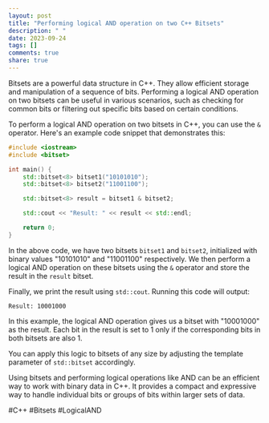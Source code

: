```yaml
---
layout: post
title: "Performing logical AND operation on two C++ Bitsets"
description: " "
date: 2023-09-24
tags: []
comments: true
share: true
---
```


Bitsets are a powerful data structure in C++. They allow efficient storage and manipulation of a sequence of bits. Performing a logical AND operation on two bitsets can be useful in various scenarios, such as checking for common bits or filtering out specific bits based on certain conditions.

To perform a logical AND operation on two bitsets in C++, you can use the `&` operator. Here's an example code snippet that demonstrates this:

```cpp
#include <iostream>
#include <bitset>

int main() {
    std::bitset<8> bitset1("10101010");
    std::bitset<8> bitset2("11001100");

    std::bitset<8> result = bitset1 & bitset2;

    std::cout << "Result: " << result << std::endl;

    return 0;
}
```

In the above code, we have two bitsets `bitset1` and `bitset2`, initialized with binary values "10101010" and "11001100" respectively. We then perform a logical AND operation on these bitsets using the `&` operator and store the result in the `result` bitset.

Finally, we print the result using `std::cout`. Running this code will output:

```
Result: 10001000
```

In this example, the logical AND operation gives us a bitset with "10001000" as the result. Each bit in the result is set to 1 only if the corresponding bits in both bitsets are also 1.

You can apply this logic to bitsets of any size by adjusting the template parameter of `std::bitset` accordingly.

Using bitsets and performing logical operations like AND can be an efficient way to work with binary data in C++. It provides a compact and expressive way to handle individual bits or groups of bits within larger sets of data.

#C++ #Bitsets #LogicalAND
